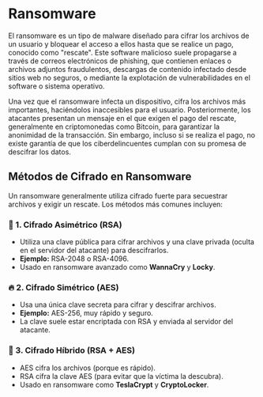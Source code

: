 # Ransomware

El ransomware es un tipo de malware diseñado para cifrar los archivos de un usuario y bloquear el acceso a ellos hasta que se realice un pago, conocido como "rescate". Este software malicioso suele propagarse a través de correos electrónicos de phishing, que contienen enlaces o archivos adjuntos fraudulentos, descargas de contenido infectado desde sitios web no seguros, o mediante la explotación de vulnerabilidades en el software o sistema operativo.

Una vez que el ransomware infecta un dispositivo, cifra los archivos más importantes, haciéndolos inaccesibles para el usuario. Posteriormente, los atacantes presentan un mensaje en el que exigen el pago del rescate, generalmente en criptomonedas como Bitcoin, para garantizar la anonimidad de la transacción. Sin embargo, incluso si se realiza el pago, no existe garantía de que los ciberdelincuentes cumplan con su promesa de descifrar los datos.

## Métodos de Cifrado en Ransomware

Un ransomware generalmente utiliza cifrado fuerte para secuestrar archivos y exigir un rescate. Los métodos más comunes incluyen:

### 🔐 1. Cifrado Asimétrico (RSA)

- Utiliza una clave pública para cifrar archivos y una clave privada (oculta en el servidor del atacante) para descifrarlos.
- **Ejemplo:** RSA-2048 o RSA-4096.
- Usado en ransomware avanzado como **WannaCry** y **Locky**.

### 🔥 2. Cifrado Simétrico (AES)

- Usa una única clave secreta para cifrar y descifrar archivos.
- **Ejemplo:** AES-256, muy rápido y seguro.
- La clave suele estar encriptada con RSA y enviada al servidor del atacante.

### 🚀 3. Cifrado Híbrido (RSA + AES)

- AES cifra los archivos (porque es rápido).
- RSA cifra la clave AES (para evitar que la víctima la descubra).
- Usado en ransomware como **TeslaCrypt** y **CryptoLocker**.
